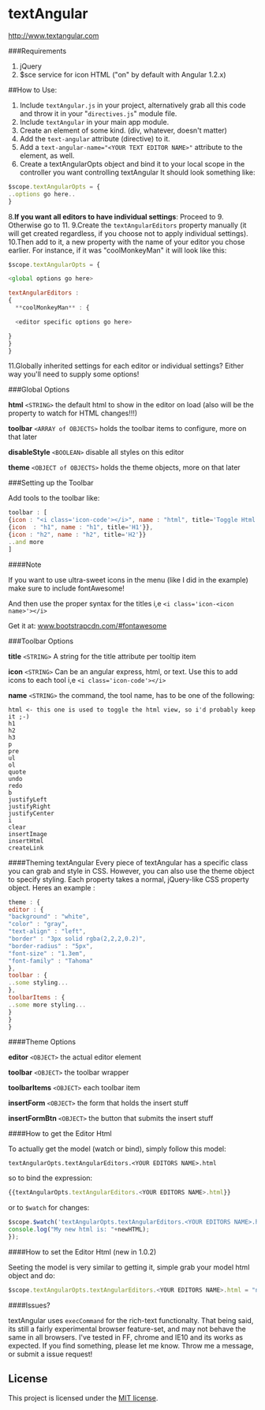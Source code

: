 textAngular
===========

http://www.textangular.com

###Requirements

1. jQuery
2. $sce service for icon HTML ("on" by default with Angular 1.2.x)

##How to Use:

1. Include ```textAngular.js``` in your project, alternatively grab all this code and throw it in your "```directives.js```" module file.
2. Include ``textAngular`` in your main app module.
4. Create an element of some kind. (div, whatever, doesn't matter)
5. Add the ```text-angular``` attribute (directive) to it.
6. Add a ```text-angular-name="<YOUR TEXT EDITOR NAME>"``` attribute  to the element, as well.
7. Create a textAngularOpts object and bind it to your local scope in the controller you want controlling textAngular
It should look something like:

```javascript
$scope.textAngularOpts = {
..options go here..
}
```
8.**If you want all editors to have individual settings**: Proceed to 9. Otherwise go to 11.
9.Create the ```textAngularEditors``` property manually (it will get created regardless, if you choose not to apply individual settings).
10.Then add to it, a new property with the name of your editor you chose earlier. For instance, if it was "coolMonkeyMan" it will look like this:

```javascript
$scope.textAngularOpts = {

<global options go here>

textAngularEditors :
{
  **coolMonkeyMan** : {

  <editor specific options go here>

}
}
}
```
11.Globally inherited settings for each editor or individual settings? Either way you'll need to supply some options!



###Global Options

**html** ```<STRING>``` the default html to show in the editor on load (also will be the property to watch for HTML changes!!!)

**toolbar** ```<ARRAY of OBJECTS>``` holds the toolbar items to configure, more on that later

**disableStyle** ```<BOOLEAN>``` disable all styles on this editor

**theme** ```<OBJECT of OBJECTS>``` holds the theme objects, more on that later



###Setting up the Toolbar

Add tools to the toolbar like:

```javascript
toolbar : [
{icon : "<i class='icon-code'></i>", name : "html", title='Toggle Html'},
{icon  : "h1", name : "h1", title='H1'}},
{icon : "h2", name : "h2", title='H2'}}
..and more
]
```

####Note

If you want to use ultra-sweet icons in the menu (like I did in the example) 
make sure to include fontAwesome!

And then use the proper syntax for the titles i,e ```<i class='icon-<icon name>'></i>```

Get it at: www.bootstrapcdn.com/#fontawesome


###Toolbar Options

**title** ```<STRING>``` A string for the title attribute per tooltip item

**icon** ```<STRING>``` Can be an angular express, html, or text. Use this to add icons to each tool i,e ```<i class='icon-code'></i>```

**name** ```<STRING>``` the command, the tool name, has to be one of the following:
```
html <- this one is used to toggle the html view, so i'd probably keep it ;-)
h1
h2
h3
p
pre
ul
ol
quote
undo
redo
b
justifyLeft
justifyRight
justifyCenter
i
clear
insertImage
insertHtml
createLink
```

####Theming textAngular
Every piece of textAngular has a specific class you can grab and style in CSS.
However, you can also use the theme object to specify styling.
Each property takes a normal, jQuery-like CSS property object.
Heres an example :

```javascript
theme : {
editor : {
"background" : "white",
"color" : "gray",
"text-align" : "left",
"border" : "3px solid rgba(2,2,2,0.2)",
"border-radius" : "5px",
"font-size" : "1.3em",
"font-family" : "Tahoma"
},
toolbar : {
..some styling...
},
toolbarItems : {
..some more styling...
}
}
}
```


####Theme Options

**editor** ```<OBJECT>``` the actual editor element

**toolbar** ```<OBJECT>``` the toolbar wrapper

**toolbarItems** ```<OBJECT>``` each toolbar item

**insertForm** ```<OBJECT>``` the form that holds the insert stuff

**insertFormBtn** ```<OBJECT>``` the button that submits the insert stuff



####How to get the Editor Html

To actually get the model (watch or bind),
simply follow this model:

```textAngularOpts.textAngularEditors.<YOUR EDITORS NAME>.html```

so to bind the expression:

```javascript
{{textAngularOpts.textAngularEditors.<YOUR EDITORS NAME>.html}}
```

or to ```$watch``` for changes:

```javascript
$scope.$watch('textAngularOpts.textAngularEditors.<YOUR EDITORS NAME>.html', function(oldHTML, newHTML){
console.log("My new html is: "+newHTML);
});
```

####How to set the Editor Html (new in 1.0.2)

Seeting the model is very similar to getting it, 
simple grab your model html object and do:

```javascript
$scope.textAngularOpts.textAngularEditors.<YOUR EDITORS NAME>.html = "new stuff";
```


####Issues?

textAngular uses ```execCommand``` for the rich-text functionalty. 
That being said, its still a fairly experimental browser feature-set, and may not behave the same in all browsers.
I've tested in FF, chrome and IE10 and its works as expected. 
If you find something, please let me know.
Throw me a message, or submit a issue request!


## License
This project is licensed under the [MIT license](http://opensource.org/licenses/MIT).
